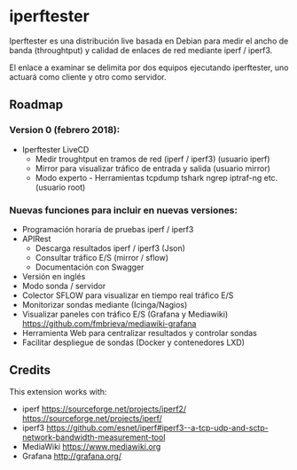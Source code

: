 # iperftester

Iperftester es una distribución live basada en Debian para medir el ancho de banda (throughtput) y calidad de enlaces de red mediante iperf / iperf3.

El enlace a examinar se delimita por dos equipos ejecutando iperftester, uno actuará como cliente y otro como servidor.

## Roadmap

### Version 0 (febrero 2018):

- Iperftester LiveCD
   - Medir troughtput en tramos de red (iperf / iperf3)			            (usuario iperf)
   - Mirror para visualizar tráfico de entrada y salida 		               (usuario mirror)
   - Modo experto - Herramientas tcpdump tshark ngrep iptraf-ng etc. 	   (usuario root)

### Nuevas funciones para incluir en nuevas versiones:

- Programación horaria de pruebas iperf / iperf3
- APIRest
   - Descarga resultados iperf / iperf3 (Json)
   - Consultar tráfico E/S (mirror / sflow) 
   - Documentación con Swagger
- Versión en inglés
- Modo sonda / servidor
- Colector SFLOW para visualizar en tiempo real tráfico E/S
- Monitorizar sondas mediante (Icinga/Nagios)
- Visualizar paneles con tráfico E/S (Grafana y Mediawiki)
  https://github.com/fmbrieva/mediawiki-grafana
- Herramienta Web para centralizar resultados y controlar sondas
- Facilitar despliegue de sondas (Docker y contenedores LXD)


## Credits
This extension works with:
- iperf https://sourceforge.net/projects/iperf2/ https://sourceforge.net/projects/iperf/
- iperf3 https://github.com/esnet/iperf#iperf3--a-tcp-udp-and-sctp-network-bandwidth-measurement-tool
- MediaWiki https://www.mediawiki.org
- Grafana http://grafana.org/

